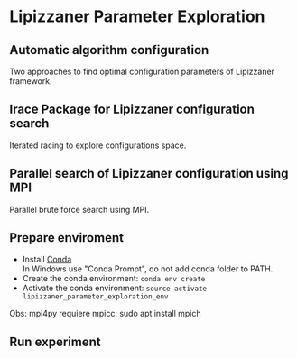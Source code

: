 # Lipizzaner Parameter Exploration

## Automatic algorithm configuration

Two approaches to find optimal configuration parameters of Lipizzaner framework.

## Irace Package for Lipizzaner configuration search

Iterated racing to explore configurations space.

## Parallel search of Lipizzaner configuration using MPI

Parallel brute force search using MPI.

## Prepare enviroment
* Install [Conda](http://github.com)  
  In Windows use "Conda Prompt", do not add conda folder to PATH.
* Create the conda environment: `conda env create`
* Activate the conda environment: `source activate lipizzaner_parameter_exploration_env`

Obs: mpi4py requiere mpicc: sudo apt install mpich

## Run experiment

